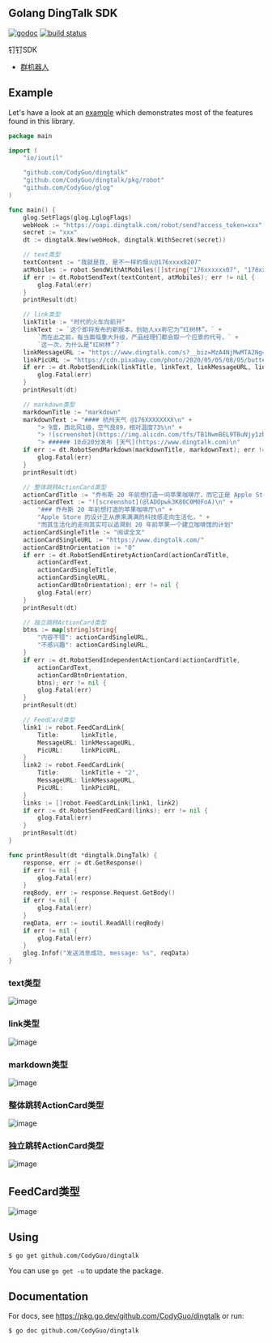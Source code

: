 ## Golang DingTalk SDK

[![godoc](http://img.shields.io/badge/godoc-reference-blue.svg?style=flat)](https://godoc.org/github.com/CodyGuo/dingtalk) [![build status](https://img.shields.io/travis/CodyGuo/dingtalk/master.svg?style=flat-square)](https://travis-ci.org/CodyGuo/dingtalk)

钉钉SDK

* [群机器人](https://ding-doc.dingtalk.com/doc#/serverapi2/krgddi)

## Example

Let's have a look at an [example](examples/robot/robot_send.go) which demonstrates most
of the features found in this library.

```go
package main

import (
	"io/ioutil"

	"github.com/CodyGuo/dingtalk"
	"github.com/CodyGuo/dingtalk/pkg/robot"
	"github.com/CodyGuo/glog"
)

func main() {
	glog.SetFlags(glog.LglogFlags)
	webHook := "https://oapi.dingtalk.com/robot/send?access_token=xxx"
	secret := "xxx"
	dt := dingtalk.New(webHook, dingtalk.WithSecret(secret))

	// text类型
	textContent := "我就是我, 是不一样的烟火@176xxxx8207"
	atMobiles := robot.SendWithAtMobiles([]string{"176xxxxxx07", "178xxxxxx28"})
	if err := dt.RobotSendText(textContent, atMobiles); err != nil {
		glog.Fatal(err)
	}
	printResult(dt)

	// link类型
	linkTitle := "时代的火车向前开"
	linkText := `这个即将发布的新版本，创始人xx称它为“红树林”。` +
		`而在此之前，每当面临重大升级，产品经理们都会取一个应景的代号，` +
		`这一次，为什么是“红树林”？`
	linkMessageURL := "https://www.dingtalk.com/s?__biz=MzA4NjMwMTA2Ng==&mid=2650316842&idx=1&sn=60da3ea2b29f1dcc43a7c8e4a7c97a16&scene=2&srcid=09189AnRJEdIiWVaKltFzNTw&from=timeline&isappinstalled=0&key=&ascene=2&uin=&devicetype=android-23&version=26031933&nettype=WIFI"
	linkPicURL := "https://cdn.pixabay.com/photo/2020/05/05/08/05/butterfly-5131967_960_720.jpg"
	if err := dt.RobotSendLink(linkTitle, linkText, linkMessageURL, linkPicURL); err != nil {
		glog.Fatal(err)
	}
	printResult(dt)

	// markdown类型
	markdownTitle := "markdown"
	markdownText := "#### 杭州天气 @176XXXXXXXX\n" +
		"> 9度，西北风1级，空气良89，相对温度73%\n" +
		"> ![screenshot](https://img.alicdn.com/tfs/TB1NwmBEL9TBuNjy1zbXXXpepXa-2400-1218.png)\n" +
		"> ###### 10点20分发布 [天气](https://www.dingtalk.com)\n"
	if err := dt.RobotSendMarkdown(markdownTitle, markdownText); err != nil {
		glog.Fatal(err)
	}
	printResult(dt)

	// 整体跳转ActionCard类型
	actionCardTitle := "乔布斯 20 年前想打造一间苹果咖啡厅，而它正是 Apple Store 的前身"
	actionCardText := "![screenshot](@lADOpwk3K80C0M0FoA)\n" +
		"### 乔布斯 20 年前想打造的苹果咖啡厅\n" +
		"Apple Store 的设计正从原来满满的科技感走向生活化，" +
		"而其生活化的走向其实可以追溯到 20 年前苹果一个建立咖啡馆的计划"
	actionCardSingleTitle := "阅读全文"
	actionCardSingleURL := "https://www.dingtalk.com/"
	actionCardBtnOrientation := "0"
	if err := dt.RobotSendEntiretyActionCard(actionCardTitle,
		actionCardText,
		actionCardSingleTitle,
		actionCardSingleURL,
		actionCardBtnOrientation); err != nil {
		glog.Fatal(err)
	}
	printResult(dt)

	// 独立跳转ActionCard类型
	btns := map[string]string{
		"内容不错": actionCardSingleURL,
		"不感兴趣": actionCardSingleURL,
	}
	if err := dt.RobotSendIndependentActionCard(actionCardTitle,
		actionCardText,
		actionCardBtnOrientation,
		btns); err != nil {
		glog.Fatal(err)
	}
	printResult(dt)

	// FeedCard类型
	link1 := robot.FeedCardLink{
		Title:      linkTitle,
		MessageURL: linkMessageURL,
		PicURL:     linkPicURL,
	}
	link2 := robot.FeedCardLink{
		Title:      linkTitle + "2",
		MessageURL: linkMessageURL,
		PicURL:     linkPicURL,
	}
	links := []robot.FeedCardLink{link1, link2}
	if err := dt.RobotSendFeedCard(links); err != nil {
		glog.Fatal(err)
	}
	printResult(dt)
}

func printResult(dt *dingtalk.DingTalk) {
	response, err := dt.GetResponse()
	if err != nil {
		glog.Fatal(err)
	}
	reqBody, err := response.Request.GetBody()
	if err != nil {
		glog.Fatal(err)
	}
	reqData, err := ioutil.ReadAll(reqBody)
	if err != nil {
		glog.Fatal(err)
	}
	glog.Infof("发送消息成功, message: %s", reqData)
}
```

### text类型
![image](<doc/text.jpg>)

### link类型
![image](<doc/link.jpg>)

### markdown类型
![image](<doc/markdown.jpg>)

### 整体跳转ActionCard类型
![image](<doc/entiretyActionCard.jpg>)

### 独立跳转ActionCard类型
![image](<doc/independentActionCard.jpg>)

## FeedCard类型
![image](<doc/feedCard.jpg>)

## Using
    $ go get github.com/CodyGuo/dingtalk

You can use `go get -u` to update the package.

## Documentation

For docs, see https://pkg.go.dev/github.com/CodyGuo/dingtalk or run:

    $ go doc github.com/CodyGuo/dingtalk
